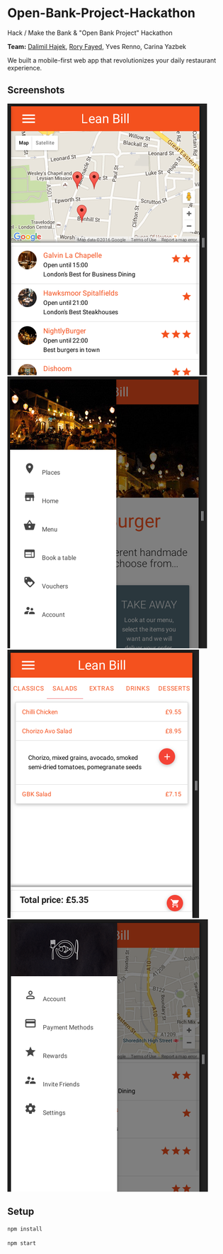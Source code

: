 # Open-Bank-Project-Hackathon
Hack / Make the Bank &amp; "Open Bank Project" Hackathon 

**Team:** [Dalimil Hajek](https://github.com/dalimil), [Rory Fayed](https://github.com/roryfayed), Yves Renno, Carina Yazbek

We built a mobile-first web app that revolutionizes your daily restaurant experience.

## Screenshots
![01](https://github.com/Dalimil/Open-Bank-Project-Hackathon/blob/master/screenshots/screenshot1.png)
![02](https://github.com/Dalimil/Open-Bank-Project-Hackathon/blob/master/screenshots/screenshot4.png)
![03](https://github.com/Dalimil/Open-Bank-Project-Hackathon/blob/master/screenshots/screenshot6.png)
![01](https://github.com/Dalimil/Open-Bank-Project-Hackathon/blob/master/screenshots/screenshot5.png)

## Setup 

```
npm install

npm start
```
